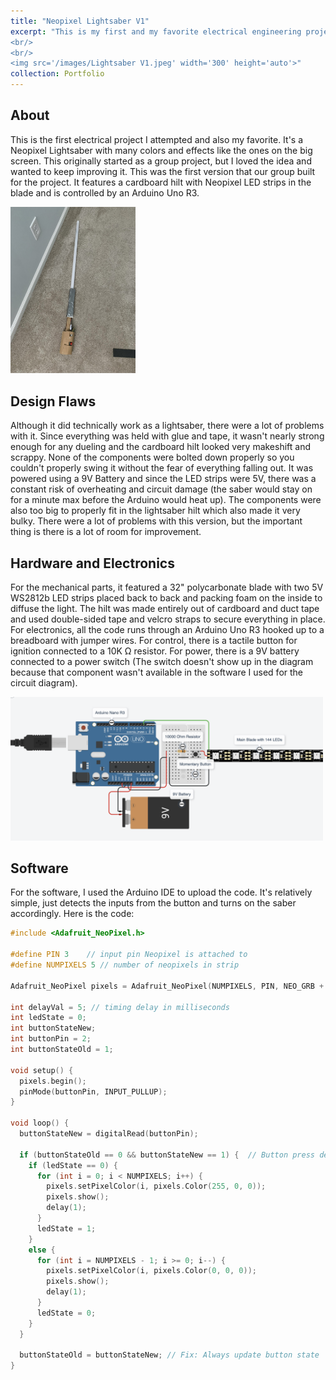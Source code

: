 ```yaml
---
title: "Neopixel Lightsaber V1"
excerpt: "This is my first and my favorite electrical engineering project. It's a Neopixel Lightsaber with LED strips in the blade and a bunch of cool features that bring one of the most iconic pieces of sci-fi tech to life!
<br/>
<br/>
<img src='/images/Lightsaber V1.jpeg' width='300' height='auto'>"
collection: Portfolio
---
```

## About
This is the first electrical project I attempted and also my favorite. It's a Neopixel Lightsaber with many colors and effects like the ones on the big screen. This originally started as a group project, but I loved the idea and wanted to keep improving it. This was the first version that our group built for the project. It features a cardboard hilt with Neopixel LED strips in the blade and is controlled by an Arduino Uno R3.
<p></p>
<img src='/images/Lightsaber V1.jpeg' width='200' height='auto'>

## Design Flaws
Although it did technically work as a lightsaber, there were a lot of problems with it. Since everything was held with glue and tape, it wasn't nearly strong enough for any dueling and the cardboard hilt looked very makeshift and scrappy. None of the components were bolted down properly so you couldn't properly swing it without the fear of everything falling out. It was powered using a 9V Battery and since the LED strips were 5V, there was a constant risk of overheating and circuit damage (the saber would stay on for a minute max before the Arduino would heat up). The components were also too big to properly fit in the lightsaber hilt which also made it very bulky. There were a lot of problems with this version, but the important thing is there is a lot of room for improvement.

## Hardware and Electronics
For the mechanical parts, it featured a 32" polycarbonate blade with two 5V WS2812b LED strips placed back to back and packing foam on the inside to diffuse the light. The hilt was made entirely out of cardboard and duct tape and used double-sided tape and velcro straps to secure everything in place. For electronics, all the code runs through an Arduino Uno R3 hooked up to a breadboard with jumper wires. For control, there is a tactile button for ignition connected to a 10K Ω resistor. For power, there is a 9V battery connected to a power switch (The switch doesn't show up in the diagram because that component wasn't available in the software I used for the circuit diagram). 
<p></p>
<img src='/v1nl.png' width='500' height='auto'>

## Software
For the software, I used the Arduino IDE to upload the code. It's relatively simple, just detects the inputs from the button and turns on the saber accordingly. Here is the code:
```cpp
#include <Adafruit_NeoPixel.h>

#define PIN 3    // input pin Neopixel is attached to
#define NUMPIXELS 5 // number of neopixels in strip

Adafruit_NeoPixel pixels = Adafruit_NeoPixel(NUMPIXELS, PIN, NEO_GRB + NEO_KHZ800);

int delayVal = 5; // timing delay in milliseconds
int ledState = 0;
int buttonStateNew;
int buttonPin = 2;
int buttonStateOld = 1;

void setup() {  
  pixels.begin();
  pinMode(buttonPin, INPUT_PULLUP); 
}

void loop() {
  buttonStateNew = digitalRead(buttonPin);
  
  if (buttonStateOld == 0 && buttonStateNew == 1) {  // Button press detected
    if (ledState == 0) {
      for (int i = 0; i < NUMPIXELS; i++) {
        pixels.setPixelColor(i, pixels.Color(255, 0, 0));
        pixels.show();
        delay(1);
      }
      ledState = 1;
    } 
    else { 
      for (int i = NUMPIXELS - 1; i >= 0; i--) {
        pixels.setPixelColor(i, pixels.Color(0, 0, 0));
        pixels.show();
        delay(1);
      }
      ledState = 0;
    }
  }

  buttonStateOld = buttonStateNew; // Fix: Always update button state
}
```


